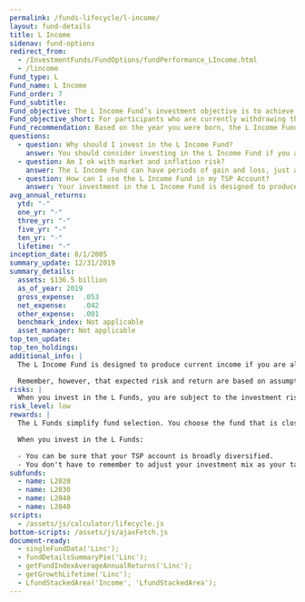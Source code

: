 ```yaml
---
permalink: /funds-lifecycle/l-income/
layout: fund-details
title: L Income
sidenav: fund-options
redirect_from:
  - /InvestmentFunds/FundOptions/fundPerformance_LIncome.html
  - /lincome
Fund_type: L
Fund_name: L Income
Fund_order: 7
Fund_subtitle:
Fund_objective: The L Income Fund’s investment objective is to achieve a low level of growth with a high emphasis on preservation of assets. Unlike the other four L Funds, the L Income Fund's asset allocation does not change quarterly. However, like the other funds, it is rebalanced daily to maintain its target investment mix.
Fund_objective_short: For participants who are currently withdrawing their TSP accounts in monthly payments or who plan to begin withdrawing before 2020.
Fund_recommendation: Based on the year you were born, the L Income Fund may be a good choice for you because it provides the most conservative investment mix, while still offering you some diversification.
questions:
  - question: Why should I invest in the L Income Fund?
    answer: You should consider investing in the L Income Fund if you are currently withdrawing money from your TSP account in monthly payments or you plan to begin withdrawing money before 2021.
  - question: Am I ok with market and inflation risk?
    answer: The L Income Fund can have periods of gain and loss, just as the individual TSP funds do. However, the L Income Fund is the most conservative of the L Funds. It focuses on money preservation while providing a small exposure to the riskier funds (C, S, and I Funds) in order to reduce inflation's effect on your purchasing power.
  - question: How can I use the L Income Fund in my TSP Account?
    answer: Your investment in the L Income Fund is designed to produce current income for you if you plan to start withdrawing from your account in the near future or are already receiving monthly payments from your account.  
avg_annual_returns:
  ytd: "-"
  one_yr: "-"
  three_yr: "-"
  five_yr: "-"
  ten_yr: "-"
  lifetime: "-"
inception_date: 8/1/2005
summary_update: 12/31/2019
summary_details:
  assets: $136.5 billion
  as_of_year: 2019
  gross_expense:  .053
  net_expense:    .042
  other_expense:  .001
  benchmark_index: Not applicable
  asset_manager: Not applicable
top_ten_update:
top_ten_holdings:
additional_info: |
  The L Income Fund is designed to produce current income if you are already receiving money from your TSP account through monthly payments or if you plan to withdraw or to begin withdrawing from your account next year. The asset allocations are based on the investment consultant’s assumptions regarding future investment returns, inflation, economic growth, and interest rates. We review these assumptions at least annually to determine whether changes to the allocations are warranted.

  Remember, however, that expected risk and return are based on assumptions about future economic conditions and investment performance. There is no guaranteed rate of return for any period, either short-term or long-term. For the fund’s historical returns, visit [Share Price History]({{ site.baseurl }}/fund-performance/share-price-history/). Past performance does not guarantee future results.
risks: |
  When you invest in the L Funds, you are subject to the investment risks associated with the G, F, C, S, and I funds. Your account is not guaranteed against loss. The L Funds can have periods of gain and loss, just as the individual TSP funds do.
risk_level: low
rewards: |
  The L Funds simplify fund selection. You choose the fund that is closest to your target date (or, if your target date falls between the target dates that are offered, you can split your account between the two target date funds closest to your time horizon).

  When you invest in the L Funds:

  - You can be sure that your TSP account is broadly diversified.
  - You don't have to remember to adjust your investment mix as your target date approaches - it's done for you.
subfunds:
  - name: L2020
  - name: L2030
  - name: L2040
  - name: L2040
scripts:
  - /assets/js/calculator/lifecycle.js
bottom-scripts: /assets/js/ajaxFetch.js
document-ready:
  - singleFundData('Linc');
  - fundDetailsSummaryPie('Linc');
  - getFundIndexAverageAnnualReturns('Linc');
  - getGrowthLifetime('Linc');
  - LfundStackedArea('Income', 'LfundStackedArea');
---
```

